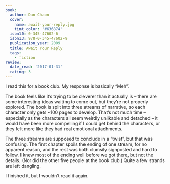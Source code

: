 ```yaml
---
book:
  author: Dan Chaon
  cover:
    name: await-your-reply.jpg
    tint_color: '#636874'
  isbn10: 0-345-47602-6
  isbn13: 978-0-345-47602-9
  publication_year: 2009
  title: Await Your Reply
  tags:
    - fiction
review:
  date_read: '2017-01-31'
  rating: 3
---
```


I read this for a book club. My response is basically “Meh”.

The book feels like it’s trying to be cleverer than it actually is – there are some interesting ideas waiting to come out, but they’re not properly explored. The book is split into three streams of narrative, so each character only gets ~100 pages to develop. That’s not much time – especially as the characters all seem weirdly unlikable and detached – it would have been more compelling if I could get behind the characters, or they felt more like they had real emotional attachments.

The three streams are supposed to conclude in a “twist”, but that was confusing. The first chapter spoils the ending of one stream, for no apparent reason, and the rest was both clumsily signposted and hard to follow. I knew most of the ending well before we got there, but not the details. (Nor did the other five people at the book club.) Quite a few strands are left dangling.

I finished it, but I wouldn’t read it again.